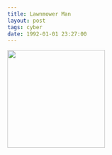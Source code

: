```yaml
---
title: Lawnmower Man
layout: post
tags: cyber
date: 1992-01-01 23:27:00
---
```

<img width="220" src="https://upload.wikimedia.org/wikipedia/he/2/28/Lawnmower_Man.jpg" />
